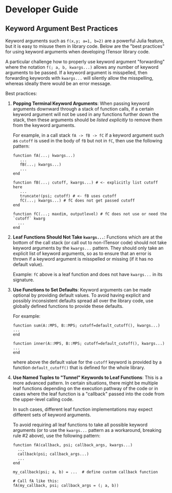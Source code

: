 # Developer Guide


## Keyword Argument Best Practices

Keyword arguments such as `f(x,y; a=1, b=2)` are a powerful Julia feature, but it is easy to
misuse them in library code. Below are the "best practices" for using keyword arguments 
when developing ITensor library code.

A particular challenge how to properly use keyword argument "forwarding" where the notation 
`f(; a, b, kwargs...)` allows any number of keyword arguments to be passed.
If a keyword argument is misspelled, then forwarding keywords with `kwargs...` will
silently allow the misspelling, whereas ideally there would be an error message.

Best practices:

1. **Popping Terminal Keyword Arguments**: 
   When passing keyword arguments downward through a stack of function calls, if a certain keyword
   argument will not be used in any functions further down the stack, then these arguments should
   be *listed explicitly* to remove them from the keyword arguments.

   For example, in a call stack `fA -> fB -> fC` if a keyword argument 
   such as `cutoff` is used in the body of `fB` but not in `fC`, then use the following pattern:

   ```
   function fA(...; kwargs...)
      ...
      fB(...; kwargs...)
      ...
   end

   function fB(...; cutoff, kwargs...) # <- explicitly list cutoff here
      ...
      truncate!(psi; cutoff) # <- fB uses cutoff
      fC(...; kwargs...) # fC does not get passed cutoff
   end

   function fC(...; maxdim, outputlevel) # fC does not use or need the `cutoff` kwarg
     ...
   end
   ```

2. **Leaf Functions Should Not Take `kwargs...`**:
   Functions which are at the bottom of the call stack (or call out to non-ITensor code)
   should not take keyword arguments by the `kwargs...` pattern. They should only take an explicit
   list of keyword arguments, so as to ensure that an error is thrown if a keyword argument
   is misspelled or missing (if it has no default value).

   Example: `fC` above is a leaf function and does not have `kwargs...` in its signature.

3. **Use Functions to Set Defaults**:
   Keyword arguments can be made optional by providing default values. To avoid having explicit and
   possibly inconsistent defaults spread all over the library code, use globally defined functions to
   provide these defaults. 

   For example:
   ```
   function sum(A::MPS, B::MPS; cutoff=default_cutoff(), kwargs...)
   ...
   end

   function inner(A::MPS, B::MPS; cutoff=default_cutoff(), kwargs...)
   ...
   end
   ```
   where above the default value for the `cutoff` keyword is provided by a function `default_cutoff()` 
   that is defined for the whole library.

4. **Use Named Tuples to "Tunnel" Keywords to Leaf Functions**:
   This is a more advanced pattern. In certain situations, there might be multiple leaf
   functions depending on the execution pathway of the code or in cases where the leaf function
   is a "callback" passed into the code from the upper-level calling code.

   In such cases, different leaf function implementations may expect different sets of keyword arguments.

   To avoid requiring all leaf functions to take all possible keyword arguments (or to use the `kwargs...`
   pattern as a workaround, breaking rule #2 above), use the following pattern:

   ```
   function fA(callback, psi; callback_args, kwargs...)
     ...
     callback(psi; callback_args...)
     ...
   end

   my_callback(psi; a, b) = ...  # define custom callback function

   # Call fA like this:
   fA(my_callback, psi; callback_args = (; a, b))

   ```



